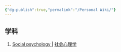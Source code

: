 ```yaml
---
{"dg-publish":true,"permalink":"/Personal Wiki/"}
---
```



## 学科



1. [Social psychology ](https://en.wikipedia.org/wiki/Social_psychology#) |  [社会心理学 ](https://zh.wikipedia.org/zh-hans/%E7%A4%BE%E4%BC%9A%E5%BF%83%E7%90%86%E5%AD%A6)

